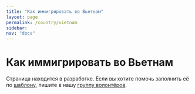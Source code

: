 ```yaml
---
title: "Как иммигрировать во Вьетнам"
layout: page
permalink: /country/vietnam
sidebar:
nav: "docs"
---
```


# Как иммигрировать во Вьетнам

Страница находится в разработке. Если вы хотите помочь заполнить её по [шаблону](/template), пишите в нашу [группу волонтёров](https://t.me/+FHi3FnJaoWJkMDAx).

